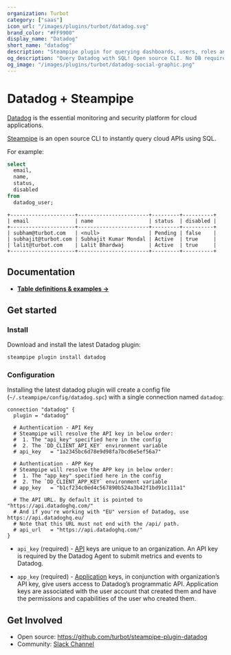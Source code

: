 ```yaml
---
organization: Turbot
category: ["saas"]
icon_url: "/images/plugins/turbot/datadog.svg"
brand_color: "#FF9900"
display_name: "Datadog"
short_name: "datadog"
description: "Steampipe plugin for querying dashboards, users, roles and more from Datadog."
og_description: "Query Datadog with SQL! Open source CLI. No DB required."
og_image: "/images/plugins/turbot/datadog-social-graphic.png"
---
```


# Datadog + Steampipe

[Datadog](https://www.datadoghq.com/) is the essential monitoring and security platform for cloud applications.

[Steampipe](https://steampipe.io) is an open source CLI to instantly query cloud APIs using SQL.

For example:

```sql
select
  email,
  name,
  status,
  disabled
from
  datadog_user;
```

```
+---------------------+-----------------------+---------+----------+
| email               | name                  | status  | disabled |
+---------------------+-----------------------+---------+----------+
| subham@turbot.com   | <null>                | Pending | false    |
| subhajit@turbot.com | Subhajit Kumar Mondal | Active  | true     |
| lalit@turbot.com    | Lalit Bhardwaj        | Active  | true     |
+---------------------+-----------------------+---------+----------+
```

## Documentation

- **[Table definitions & examples →](/plugins/turbot/datadog/tables)**

## Get started

### Install

Download and install the latest Datadog plugin:

```bash
steampipe plugin install datadog
```

### Configuration

Installing the latest datadog plugin will create a config file (`~/.steampipe/config/datadog.spc`) with a single connection named `datadog`:

```hcl
connection "datadog" {
  plugin = "datadog"

  # Authentication - API Key
  # Steampipe will resolve the API key in below order:
  #  1. The "api_key" specified here in the config
  #  2. The `DD_CLIENT_API_KEY` environment variable
  # api_key   = "1a2345bc6d78e9d98fa7bcd6e5ef56a7"

  # Authentication - APP Key
  # Steampipe will resolve the APP key in below order:
  #  1. The "app_key" specified here in the config
  #  2. The `DD_CLIENT_APP_KEY` environment variable
  # app_key   = "b1cf234c0ed4c567890b524a3b42f1bd91c111a1"

  # The API URL. By default it is pointed to "https://api.datadoghq.com/"
  # And if you're working with "EU" version of Datadog, use https://api.datadoghq.eu/
  # Note that this URL must not end with the /api/ path.
  # api_url   = "https://api.datadoghq.com/"
}
```

- `api_key` (required) - [API](https://docs.datadoghq.com/account_management/api-app-keys/#api-keys) keys are unique to an organization. An API key is required by the Datadog Agent to submit metrics and events to Datadog.

- `app_key` (required) - [Application](https://docs.datadoghq.com/account_management/api-app-keys/#application-keys) keys, in conjunction with organization’s API key, give users access to Datadog’s programmatic API. Application keys are associated with the user account that created them and have the permissions and capabilities of the user who created them.

## Get Involved

- Open source: https://github.com/turbot/steampipe-plugin-datadog
- Community: [Slack Channel](https://join.slack.com/t/steampipe/shared_invite/zt-oij778tv-lYyRTWOTMQYBVAbtPSWs3g)
